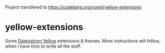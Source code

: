 Project transfered to https://codeberg.org/yomli/yellow-extensions

# yellow-extensions
Some [Datenstrom Yellow](https://datenstrom.se/yellow/) extensions &amp; themes. More instructions will follow, when I have time to write all the stuff.
